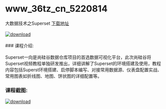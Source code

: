 # www_36tz_cn_5220814
大数据技术之Superset
[下载地址](http://www.36tz.cn/article/5220814 "下载地址")
<br/></br>[![download](http://36tz.cn/muke_img/2021_08_1-49-300x170.png "下载地址")](http://www.36tz.cn/article/5220814 "下载地址")
<br/></br>### 课程介绍:<br/></br>Superset一向是尚硅谷数据仓库项目的首选数据可视化平台，此次尚硅谷将Superset视频教程单独研发推出，详细讲解了Superset的环境搭建及使用，教程内容包括Superst环境搭建、启停脚本编写、对接常用数据源、仪表盘配置实战、常用图表如折线图、地图、饼状图的详细配置等。

### 课程截图:
[![download](http://36tz.cn/muke_img/2021_08_2-48.png "下载地址")](http://www.36tz.cn/article/5220814 "下载地址")
